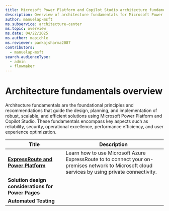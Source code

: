 ```yaml
---
title: Microsoft Power Platform and Copilot Studio architecture fundamentals overview
description: Overview of architecture fundamentals for Microsoft Power Platform and Copilot Studio
author: manuelap-msft
ms.subservice: architecture-center
ms.topic: overview
ms.date: 04/22/2025
ms.author: mapichle
ms.reviewer: pankajsharma2087
contributors: 
  - manuelap-msft
search.audienceType: 
  - admin
  - flowmaker
---
```


# Architecture fundamentals overview

Architecture fundamentals are the foundational principles and recommendations that guide the design, planning, and implementation of robust, scalable, and efficient solutions using Microsoft Power Platform and Copilot Studio. These fundamentals encompass key aspects such as reliability, security, operational excellence, performance efficiency, and user experience optimization.

| Title | Description |
| --- | --- |
| **[ExpressRoute and Power Platform](expressroute/overview.md)** | Learn how to use Microsoft Azure ExpressRoute to to connect your on-premises network to Microsoft cloud services by using private connectivity. |
| **Solution design considerations for Power Pages** | |
| **Automated Testing** | |

